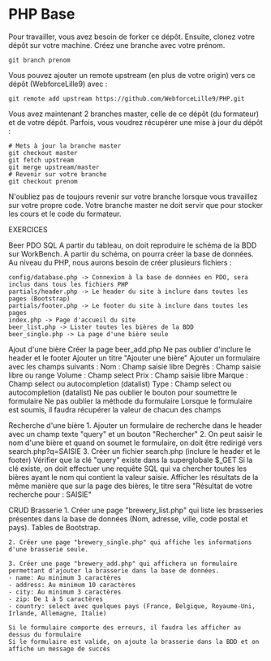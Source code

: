 # PHP Base

Pour travailler, vous avez besoin de forker ce dépôt.
Ensuite, clonez votre dépôt sur votre machine.
Créez une branche avec votre prénom.

```
git branch prenom
```

Vous pouvez ajouter un remote upstream (en plus de votre origin) vers ce dépôt (WebforceLille9) avec :

```
git remote add upstream https://github.com/WebforceLille9/PHP.git
```

Vous avez maintenant 2 branches master, celle de ce dépôt (du formateur) et de votre dépôt.
Parfois, vous voudrez récupérer une mise à jour du dépôt :

```
# Mets à jour la branche master
git checkout master
git fetch upstream
git merge upstream/master
# Revenir sur votre branche
git checkout prenom
```

N'oubliez pas de toujours revenir sur votre branche lorsque vous travaillez sur votre propre code. Votre branche master ne doit servir que pour stocker les cours et le code du formateur.



EXERCICES

Beer PDO SQL
    A partir du tableau, on doit reproduire le schéma de la BDD sur WorkBench.
    A partir du schéma, on pourra créer la base de données.
    Au niveau du PHP, nous aurons besoin de créer plusieurs fichiers :

    config/database.php -> Connexion à la base de données en PDO, sera inclus dans tous les fichiers PHP
    partials/header.php -> Le header du site à inclure dans toutes les pages (Bootstrap)
    partials/footer.php -> Le footer du site à inclure dans toutes les pages
    index.php -> Page d'accueil du site
    beer_list.php -> Lister toutes les bières de la BDD
    beer_single.php -> La page d'une bière seule

Ajout d'une bière
    Créer la page beer_add.php
    Ne pas oublier d'inclure le header et le footer
    Ajouter un titre "Ajouter une bière"
    Ajouter un formulaire avec les champs suivants :
    Nom : Champ saisie libre
    Degrès : Champ saisie libre ou range
    Volume : Champ select
    Prix : Champ saisie libre
    Marque : Champ select ou autocompletion (datalist)
    Type : Champ select ou autocompletion (datalist)
    Ne pas oublier le bouton pour soumettre le formulaire
    Ne pas oublier la méthode du formulaire
    Lorsque le formulaire est soumis, il faudra récupérer la valeur de chacun des champs

Recherche d'une bière
    1. Ajouter un formulaire de recherche dans le header avec un champ texte "query" et un bouton "Rechercher"
    2. On peut saisir le nom d'une bière et quand on soumet le formulaire, on doit être redirigé vers search.php?q=SAISIE
    3. Créer un fichier search.php (inclure le header et le footer)
    Vérifier que la clé "query" existe dans la superglobale $_GET
    Si la clé existe, on doit effectuer une requête SQL qui va chercher toutes les bières ayant le nom qui contient la valeur saisie.
    Afficher les résultats de la même manière que sur la page des bières, le titre sera "Résultat de votre recherche pour : SAISIE"

CRUD Brasserie
    1. Créer une page "brewery_list.php" qui liste les brasseries présentes dans la base de données (Nom, adresse, ville, code postal et pays). Tables de Bootstrap.
    
    2. Créer une page "brewery_single.php" qui affiche les informations d'une brasserie seule.
    
    3. Créer une page "brewery_add.php" qui affichera un formulaire permettant d'ajouter la brasserie dans la base de données.
    - name: Au minimum 3 caractères
    - address: Au minimum 10 caractères
    - city: Au minimum 3 caractères
    - zip: De 1 à 5 caractères
    - country: select avec quelques pays (France, Belgique, Royaume-Uni, Irlande, Allemagne, Italie)
    
    Si le formulaire comporte des erreurs, il faudra les afficher au dessus du formulaire
    Si le formulaire est valide, on ajoute la brasserie dans la BDD et on affiche un message de succès

